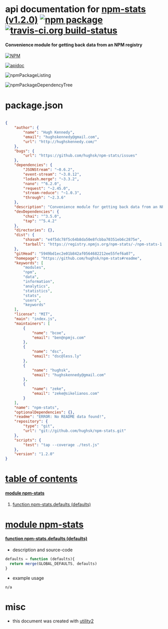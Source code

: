 # api documentation for  [npm-stats (v1.2.0)](https://github.com/hughsk/npm-stats#readme)  [![npm package](https://img.shields.io/npm/v/npmdoc-npm-stats.svg?style=flat-square)](https://www.npmjs.org/package/npmdoc-npm-stats) [![travis-ci.org build-status](https://api.travis-ci.org/npmdoc/node-npmdoc-npm-stats.svg)](https://travis-ci.org/npmdoc/node-npmdoc-npm-stats)
#### Convenience module for getting back data from an NPM registry

[![NPM](https://nodei.co/npm/npm-stats.png?downloads=true)](https://www.npmjs.com/package/npm-stats)

[![apidoc](https://npmdoc.github.io/node-npmdoc-npm-stats/build/screenCapture.buildNpmdoc.browser._2Fhome_2Ftravis_2Fbuild_2Fnpmdoc_2Fnode-npmdoc-npm-stats_2Ftmp_2Fbuild_2Fapidoc.html.png)](https://npmdoc.github.io/node-npmdoc-npm-stats/build/apidoc.html)

![npmPackageListing](https://npmdoc.github.io/node-npmdoc-npm-stats/build/screenCapture.npmPackageListing.svg)

![npmPackageDependencyTree](https://npmdoc.github.io/node-npmdoc-npm-stats/build/screenCapture.npmPackageDependencyTree.svg)



# package.json

```json

{
    "author": {
        "name": "Hugh Kennedy",
        "email": "hughskennedy@gmail.com",
        "url": "http://hughskennedy.com/"
    },
    "bugs": {
        "url": "https://github.com/hughsk/npm-stats/issues"
    },
    "dependencies": {
        "JSONStream": "~0.6.2",
        "event-stream": "~3.0.12",
        "lodash.merge": "~3.3.2",
        "nano": "^6.2.0",
        "request": "~2.45.0",
        "stream-reduce": "~1.0.3",
        "through": "~2.3.6"
    },
    "description": "Convenience module for getting back data from an NPM registry",
    "devDependencies": {
        "chai": "^3.5.0",
        "tap": "^5.4.2"
    },
    "directories": {},
    "dist": {
        "shasum": "e4f5dc78f5c64b8da50e8fcbba70351eb6c2875e",
        "tarball": "https://registry.npmjs.org/npm-stats/-/npm-stats-1.2.0.tgz"
    },
    "gitHead": "5949bd1ec2e01b842af0564682212ee55fef6a07",
    "homepage": "https://github.com/hughsk/npm-stats#readme",
    "keywords": [
        "modules",
        "npm",
        "data",
        "information",
        "analytics",
        "statistics",
        "stats",
        "users",
        "keywords"
    ],
    "license": "MIT",
    "main": "index.js",
    "maintainers": [
        {
            "name": "bcoe",
            "email": "ben@npmjs.com"
        },
        {
            "name": "dsc",
            "email": "dsc@less.ly"
        },
        {
            "name": "hughsk",
            "email": "hughskennedy@gmail.com"
        },
        {
            "name": "zeke",
            "email": "zeke@sikelianos.com"
        }
    ],
    "name": "npm-stats",
    "optionalDependencies": {},
    "readme": "ERROR: No README data found!",
    "repository": {
        "type": "git",
        "url": "git://github.com/hughsk/npm-stats.git"
    },
    "scripts": {
        "test": "tap --coverage ./test.js"
    },
    "version": "1.2.0"
}
```



# <a name="apidoc.tableOfContents"></a>[table of contents](#apidoc.tableOfContents)

#### [module npm-stats](#apidoc.module.npm-stats)
1.  [function <span class="apidocSignatureSpan">npm-stats.</span>defaults (defaults)](#apidoc.element.npm-stats.defaults)



# <a name="apidoc.module.npm-stats"></a>[module npm-stats](#apidoc.module.npm-stats)

#### <a name="apidoc.element.npm-stats.defaults"></a>[function <span class="apidocSignatureSpan">npm-stats.</span>defaults (defaults)](#apidoc.element.npm-stats.defaults)
- description and source-code
```javascript
defaults = function (defaults){
  return merge(GLOBAL_DEFAULTS, defaults)
}
```
- example usage
```shell
n/a
```



# misc
- this document was created with [utility2](https://github.com/kaizhu256/node-utility2)
